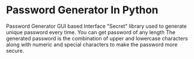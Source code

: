 # Password Generator In Python
 Password Generator
 GUI based Interface
 "Secret" library used to generate unique password every time.
 You can get password of any length
 The generated password is the combination of upper and lowercase characters along with numeric and special characters to make the password more secure.
